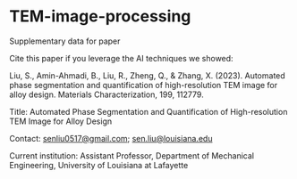 # TEM-image-processing
Supplementary data for paper

Cite this paper if you leverage the AI techniques we showed: 

Liu, S., Amin-Ahmadi, B., Liu, R., Zheng, Q., & Zhang, X. (2023). Automated phase segmentation and quantification of high-resolution TEM image for alloy design. Materials Characterization, 199, 112779.

Title:
Automated Phase Segmentation and Quantification of High-resolution TEM Image for Alloy Design

Contact: senliu0517@gmail.com; sen.liu@louisiana.edu

Current institution: Assistant Professor, Department of Mechanical Engineering, University of Louisiana at Lafayette
